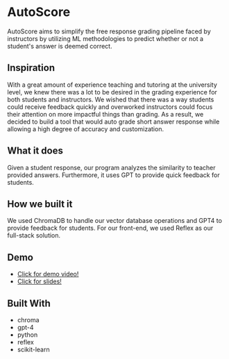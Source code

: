 # AutoScore

AutoScore aims to simplify the free response grading pipeline faced by instructors by utilizing ML methodologies to predict whether or not a student's answer is deemed correct.


## Inspiration

With a great amount of experience teaching and tutoring at the university level, we knew there was a lot to be desired in the grading experience for both students and instructors. We wished that there was a way students could receive feedback quickly and overworked instructors could focus their attention on more impactful things than grading. As a result, we decided to build a tool that would auto grade short answer response while allowing a high degree of accuracy and customization.


## What it does

Given a student response, our program analyzes the similarity to teacher provided answers. Furthermore, it uses GPT to provide quick feedback for students.


## How we built it

We used ChromaDB to handle our vector database operations and GPT4 to provide feedback for students. For our front-end, we used Reflex as our full-stack solution.


## Demo

* <a href="https://youtu.be/S7EiVUkjzv4" target="_blank">Click for demo video!</a>
* <a href="https://docs.google.com/presentation/d/1RBxTbz7ldAjXelZbIjB6Gruq3qAe4EMrT1bdpLyCLMM/edit?usp=sharing" target="_blank">Click for slides!</a>


## Built With

* chroma
* gpt-4
* python
* reflex
* scikit-learn

